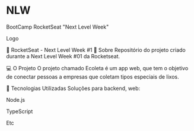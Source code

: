 # NLW
BootCamp RocketSeat "Next Level Week"

Logo

🚀 RocketSeat - Next Level Week #1
📝 Sobre
Repositório do projeto criado durante a Next Level Week #01 da Rocketseat.

💻 O Projeto
O projeto chamado Ecoleta é um app web, que tem o objetivo de conectar pessoas a empresas que coletam tipos especiais de lixos.

🚀 Tecnologias Utilizadas
Soluções para backend, web:

Node.js

TypeScript

Etc
